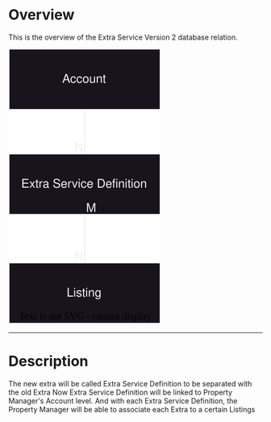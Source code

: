 # Overview

This is the overview of the Extra Service Version 2 database relation.

![extra-definition-relation](../assets/overview.extra-definition-relation.svg)

---

# Description

The new extra will be called Extra Service Definition to be separated with the old Extra
Now Extra Service Definition will be linked to Property Manager's Account level. And with each Extra Service Definition, the Property Manager will be able to associate each Extra to a certain Listings
